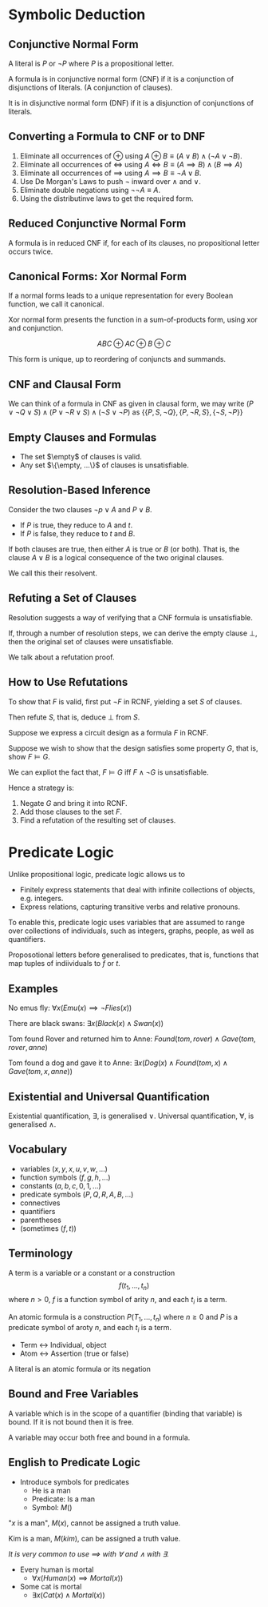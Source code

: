 # Symbolic Deduction

## Conjunctive Normal Form

A literal is $P$ or $\neg P$ where $P$ is a propositional letter.

A formula is in conjunctive normal form (CNF) if it is a conjunction of disjunctions of literals. (A conjunction of clauses).

It is in disjunctive normal form (DNF) if it is a disjunction of conjunctions of literals.

## Converting a Formula to CNF or to DNF

1. Eliminate all occurrences of $\oplus$ using $A \oplus B \equiv (A \lor B) \land (\neg A \lor \neg B)$.
2. Eliminate all occurrences of $\iff$ using $A \iff B \equiv (A \implies B) \land (B \implies A)$
3. Eliminate all occurrences of $\implies$ using $A \implies B \equiv \neg A \lor B$.
4. Use De Morgan's Laws to push $\neg$ inward over $\land$ and $\lor$.
5. Eliminate double negations using $\neg \neg A \equiv A$.
6. Using the distributinve laws to get the required form.

## Reduced Conjunctive Normal Form

A formula is in reduced CNF if, for each of its clauses, no propositional letter occurs twice.

## Canonical Forms: Xor Normal Form

If a normal forms leads to a unique representation for every Boolean function, we call it canonical.

Xor normal form presents the function in a sum-of-products form, using xor and conjunction.

$$ABC \oplus AC \oplus B \oplus C$$

This form is unique, up to reordering of conjuncts and summands.

## CNF and Clausal Form

We can think of a formula in CNF as given in clausal form, we may write $(P \lor \neg Q \lor S) \land (P \lor \neg R \lor S) \land (\neg S \lor \neg P)$ as $\{\{P,S,\neg Q\},\{P, \neg R, S\}, \{\neg S, \neg P\}\}$

## Empty Clauses and Formulas

- The set $\empty$ of clauses is valid.
- Any set $\{\empty, ...\}$ of clauses is unsatisfiable.

## Resolution-Based Inference

Consider the two clauses $\neg p \lor A$ and $P \lor B$.

- If $P$ is true, they reduce to $A$ and $t$.
- If $P$ is false, they reduce to $t$ and $B$.

If both clauses are true, then either $A$ is true or $B$ (or both). That is, the clause $A \lor B$ is a logical consequence of the two original clauses.

We call this their resolvent.

## Refuting a Set of Clauses

Resolution suggests a way of verifying that a CNF formula is unsatisfiable.

If, through a number of resolution steps, we can derive the empty clause $\perp$, then the original set of clauses were unsatisfiable.

We talk about a refutation proof.

## How to Use Refutations

To show that $F$ is valid, first put $\neg F$ in RCNF, yielding a set $S$ of clauses.

Then refute $S$, that is, deduce $\perp$ from $S$.

Suppose we express a circuit design as a formula $F$ in RCNF.

Suppose we wish to show that the design satisfies some property $G$, that is, show $F \models G$.

We can expliot the fact that, $F \models G$ iff $F \land \neg G$ is unsatisfiable.

Hence a strategy is:

1. Negate $G$ and bring it into RCNF.
2. Add those clauses to the set $F$.
3. Find a refutation of the resulting set of clauses.

# Predicate Logic

Unlike propositional logic, predicate logic allows us to

- Finitely express statements that deal with infinite collections of objects, e.g. integers.
- Express relations, capturing transitive verbs and relative pronouns.

To enable this, predicate logic uses variables that are assumed to range over collections of individuals, such as integers, graphs, people, as well as quantifiers.

Proposotional letters before generalised to predicates, that is, functions that map tuples of indiividuals to $f$ or $t$.

## Examples

No emus fly: $\forall x (Emu(x) \implies \neg Flies(x))$

There are black swans: $\exists x (Black(x) \land Swan(x))$

Tom found Rover and returned him to Anne: $Found(tom, rover) \land Gave(tom, rover, anne)$

Tom found a dog and gave it to Anne: $\exists x (Dog(x) \land Found(tom, x) \land Gave(tom, x, anne))$

## Existential and Universal Quantification

Existential quantification, $\exists$, is generalised $\lor$.
Universal quantification, $\forall$, is generalised $\land$.

## Vocabulary

- variables $(x,y,x,u,v,w,...)$
- function symbols $(f,g,h,...)$
- constants $(a,b,c,0,1,...)$
- predicate symbols $(P,Q,R,A,B,...)$
- connectives
- quantifiers
- parentheses
- (sometimes $(f,t)$)

## Terminology

A term is a variable or a constant or a construction
$$ f(t_1,...,t_n) $$
where $n>0$, $f$ is a function symbol of arity $n$, and each $t_i$ is a term.

An atomic formula is a construction $P(T_1,...,t_n)$ where $n \ge 0$ and $P$ is a predicate symbol of aroty $n$, and each $t_i$ is a term.

- Term $\leftrightarrow$ Individual, object
- Atom $\leftrightarrow$ Assertion (true or false)

A literal is an atomic formula or its negation

## Bound and Free Variables

A variable which is in the scope of a quantifier (binding that variable) is bound. If it is not bound then it is free.

A variable may occur both free and bound in a formula.

## English to Predicate Logic

- Introduce symbols for predicates
  - He is a man
  - Predicate: Is a man
  - Symbol: $M()$

"$x$ is a man", $M(x)$, cannot be assigned a truth value.

Kim is a man, $M(kim)$, can be assigned a truth value.

_It is very common to use $\implies$ with $\forall$ and $\land$ with $\exists$._

- Every human is mortal
  - $\forall x (Human(x) \implies Mortal(x))$
- Some cat is mortal
  - $\exists x (Cat(x) \land Mortal(x))$
